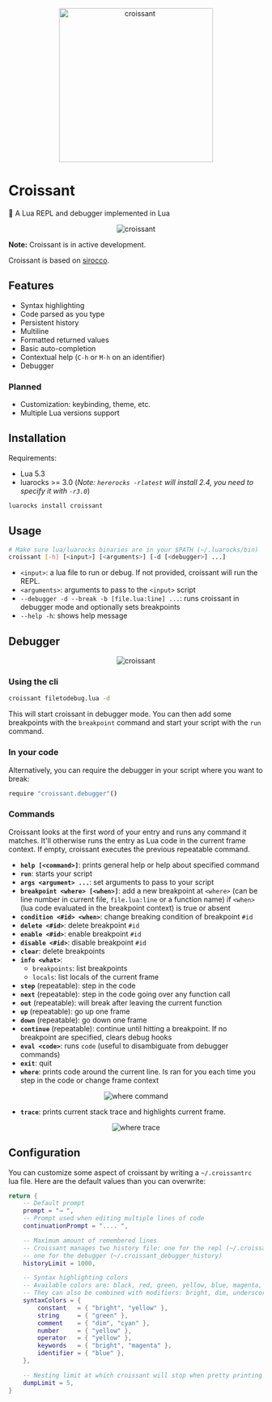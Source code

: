 <p align="center">
    <img src="https://github.com/giann/croissant/raw/master/assets/logo.png" alt="croissant" width="304" height="304">
</p>

# Croissant
🥐 A Lua REPL and debugger implemented in Lua

<p align="center">
    <img src="https://github.com/giann/croissant/raw/master/assets/repl.gif" alt="croissant">
</p>

**Note:** Croissant is in active development.

Croissant is based on [sirocco](https://github.com/giann/sirocco).

## Features

- Syntax highlighting
- Code parsed as you type
- Persistent history
- Multiline
- Formatted returned values
- Basic auto-completion
- Contextual help (`C-h` or `M-h` on an identifier)
- Debugger

### Planned

- Customization: keybinding, theme, etc.
- Multiple Lua versions support

## Installation

Requirements:
- Lua 5.3
- luarocks >= 3.0 (_Note: `hererocks -rlatest` will install 2.4, you need to specify it with `-r3.0`_)

```bash
luarocks install croissant
```

## Usage

```bash
# Make sure lua/luarocks binaries are in your $PATH (~/.luarocks/bin)
croissant [-h] [<input>] [<arguments>] [-d [<debugger>] ...]
```

- `<input>`: a lua file to run or debug. If not provided, croissant will run the REPL.
- `<arguments>`: arguments to pass to the `<input>` script
- `--debugger -d --break -b [file.lua:line] ...`: runs croissant in debugger mode and optionally sets breakpoints
- `--help -h`: shows help message

## Debugger

<p align="center">
    <img src="https://github.com/giann/croissant/raw/master/assets/debugger.gif" alt="croissant">
</p>

### Using the cli

```bash
croissant filetodebug.lua -d
```

This will start croissant in debugger mode. You can then add some breakpoints with the `breakpoint` command and start your script with the `run` command.

### In your code

Alternatively, you can require the debugger in your script where you want to break:

```bash
require "croissant.debugger"()
```

### Commands

Croissant looks at the first word of your entry and runs any command it matches. It'll otherwise runs the entry as Lua code in the current frame context. If empty, croissant executes the previous repeatable command.

- **`help [<command>]`**: prints general help or help about specified command
- **`run`**: starts your script
- **`args <argument> ...`**: set arguments to pass to your script
- **`breakpoint <where> [<when>]`**: add a new breakpoint at `<where>` (can be line number in current file, `file.lua:line` or a function name) if `<when>` (lua code evaluated in the breakpoint context) is true or absent
- **`condition <#id> <when>`**: change breaking condition of breakpoint `#id`
- **`delete <#id>`**: delete breakpoint `#id`
- **`enable <#id>`**: enable breakpoint `#id`
- **`disable <#id>`**: disable breakpoint `#id`
- **`clear`**: delete breakpoints
- **`info <what>`**:
    + `breakpoints`: list breakpoints
    + `locals`: list locals of the current frame
- **`step`** (repeatable): step in the code
- **`next`** (repeatable): step in the code going over any function call
- **`out`** (repeatable): will break after leaving the current function
- **`up`** (repeatable): go up one frame
- **`down`** (repeatable): go down one frame
- **`continue`** (repeatable): continue until hitting a breakpoint. If no breakpoint are specified, clears debug hooks
- **`eval <code>`**: runs `code` (useful to disambiguate from debugger commands)
- **`exit`**: quit
- **`where`**: prints code around the current line. Is ran for you each time you step in the code or change frame context

<p align="center">
    <img src="https://github.com/giann/croissant/raw/master/assets/debugger-where.png" alt="where command">
</p>

- **`trace`**: prints current stack trace and highlights current frame.

<p align="center">
    <img src="https://github.com/giann/croissant/raw/master/assets/debugger-trace.png" alt="where trace">
</p>

## Configuration

You can customize some aspect of croissant by writing a `~/.croissantrc` lua file. Here are the default values than you can overwrite:

```lua
return {
    -- Default prompt
    prompt = "→ ",
    -- Prompt used when editing multiple lines of code
    continuationPrompt = ".... ",

    -- Maximum amount of remembered lines
    -- Croissant manages two history file: one for the repl (~/.croissant_history),
    -- one for the debugger (~/.croissant_debugger_history)
    historyLimit = 1000,

    -- Syntax highlighting colors
    -- Available colors are: black, red, green, yellow, blue, magenta, cyan, white.
    -- They can also be combined with modifiers: bright, dim, underscore, blink, reverse, hidden
    syntaxColors = {
        constant   = { "bright", "yellow" },
        string     = { "green" },
        comment    = { "dim", "cyan" },
        number     = { "yellow" },
        operator   = { "yellow" },
        keywords   = { "bright", "magenta" },
        identifier = { "blue" },
    },

    -- Nesting limit at which croissant will stop when pretty printing a table
    dumpLimit = 5,
}
```
